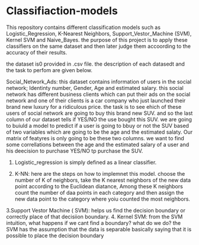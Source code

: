 # Classifiaction-models
This repository contains different classification models such as Logistic_Regression, K-Nearest Neighbors, Support_Vestor_Machine (SVM), Kernel SVM and Naive_Bayes. the purpose of this project is to apply these classifiers on the same dataset and then later judge them accoording to the accuracy of their results.

the dataset is0 provided in .csv file. the description of each datasedt and the task to perfom are given below.

Social_Network_Ads: this dataset contains information of users in the social network; Identinty number, Gender, Age and estimated salary. this social network has different business clients which can put their ads on the social  network and one of their clients is a car company who just launched their brand new luxury for a ridiculous price. the task is to see ehich of these users of social network are going to buy this brand new SUV. and so the last column of our dataset tells if YES/NO the use bought this SUV. we are going to buiuld a model to predict if a user is going to bbuy or not the SUV based of two variables which are going to be the age and the estimated salaty.
Our matrix of featyres is only going to be these two columns. we want to find some correllations between the age and the estimated salary of a user and his deecision to purchase YES/NO tp purchase the SUV.

1. Logistic_regression is simply defined as a linear classifier.

2. K-NN: here are the steps on how to implemnet this model.  choose the number of K of neighbors, take the K nearest neighbors of the new data point according to the Euclidean diatance, Among these K neighbors count the number of daa points in each category and then assign the new data point to the category where yoiu counted the most neighbors.

3.Support Vestor Machine ( SVM): helps us find the decision boundary or correctly place of that decisiion boundary.
4. Kernel SVM: from the SVM intuition, what happens if we cant find a boundary? what do we do? the SVM has the assumption that the data is separable basically saying that it is possible to place the decision boundary 

   
 
